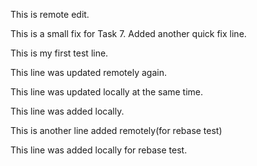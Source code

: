 This is remote edit.

This is a small fix for Task 7.
Added another quick fix line.













This is my first test line.


This line was updated remotely again.

This line was updated locally at the same time.

This line was added locally.



This is another line added remotely(for rebase test)

This line was added locally for rebase test.

